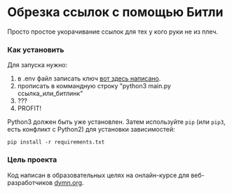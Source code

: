 # Обрезка ссылок с помощью Битли

Просто простое укорачивание ссылок для тех у кого руки не из плеч.

### Как установить

Для запуска нужно:
1. в .env файл записать ключ [вот здесь написано](https://coderoad.ru/59431374/Bitly-API-%D0%BA%D0%B0%D0%BA-%D1%81%D0%B3%D0%B5%D0%BD%D0%B5%D1%80%D0%B8%D1%80%D0%BE%D0%B2%D0%B0%D1%82%D1%8C-%D1%82%D0%BE%D0%BA%D0%B5%D0%BD-OAuth2-%D0%B4%D0%BB%D1%8F-%D0%B8%D0%BD%D1%82%D0%B5%D0%B3%D1%80%D0%B0%D1%86%D0%B8%D0%B8-%D1%81-Bit-ly-API-V4-%D0%B8).
2. прописать в коммандную строку "python3 main.py ссылка_или_битлинк"
3. ???
4. PROFIT!

Python3 должен быть уже установлен. 
Затем используйте `pip` (или `pip3`, есть конфликт с Python2) для установки зависимостей:
```
pip install -r requirements.txt
```

### Цель проекта

Код написан в образовательных целях на онлайн-курсе для веб-разработчиков [dvmn.org](https://dvmn.org/).